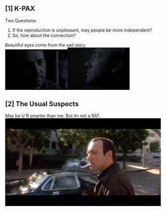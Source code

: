 ## \[1\] K-PAX  
Two Questions:  
1. If the reproduction is unpleasant, may people be more independent?  
3. So, how about the connection?  
  
Beautiful eyes come from the sad story.  
<img src="./img/1.jpg" width="40%"/><img src="./img/2.jpg" width="40%"/>

## \[2\] The Usual Suspects  
May be U R smarter than me. But Im not a RAT.  
![](./img/3.jpg)